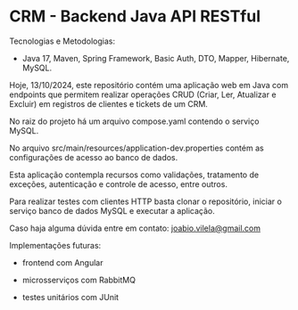 # CRM - Backend Java API RESTful

Tecnologias e Metodologias:

- Java 17, Maven, Spring Framework, Basic Auth, DTO, Mapper, Hibernate, MySQL.

Hoje, 13/10/2024, este repositório contém uma aplicação web em Java com endpoints que permitem realizar operações CRUD (Criar, Ler, Atualizar e Excluir) em registros de clientes e tickets de um CRM.

No raiz do projeto há um arquivo compose.yaml contendo o serviço MySQL.

No arquivo src/main/resources/application-dev.properties contém as configurações de acesso ao banco de dados.

Esta aplicação contempla recursos como validações, tratamento de exceções, autenticação e controle de acesso, entre outros.

Para realizar testes com clientes HTTP basta clonar o repositório, iniciar o serviço banco de dados MySQL e executar a aplicação.

Caso haja alguma dúvida entre em contato: joabio.vilela@gmail.com

Implementações futuras:

- frontend com Angular

- microsserviços com RabbitMQ

- testes unitários com JUnit
